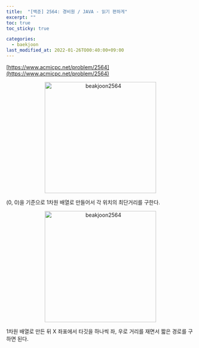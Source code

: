 ```yaml
---
title:  "[백준] 2564: 경비원 / JAVA - 읽기 편하게"
excerpt: ""
toc: true
toc_sticky: true

categories:
  - baekjoon
last_modified_at: 2022-01-26TO00:40:00+09:00
---
```


[https://www.acmicpc.net/problem/2564](https://www.acmicpc.net/problem/2564)

<p align="center">
<img width="298" alt="beakjoon2564" src="https://user-images.githubusercontent.com/58363663/151003741-929c3d8b-4f2d-4462-84a3-ee8c122e9220.png">
</p>

(0, 0)을 기준으로 1차원 배열로 만들어서 각 위치의 최단거리를 구한다.

<p align="center">
<img width="298" alt="beakjoon2564" src="https://user-images.githubusercontent.com/58363663/151003859-202a704f-91cc-422d-8639-831ef45a8108.png">
</p>

1차원 배열로 만든 뒤 X 좌표에서 타깃을 하나씩 좌, 우로 거리를 재면서 짧은 경로를 구하면 된다.

<script src="https://gist.github.com/yhh1056/369e8eddae7472aa40b25e9fa361b78d.js"></script>

<script src="https://gist.github.com/yhh1056/a517393451e129a394b9fb2043f5c29a.js"></script>

<!-- 다라쓰 설치 코드 -->
<div id="darass" 
    data-project-key="CqpU2S8YaJ8DlOp565" 
    data-dark-mode="false"
    data-primary-color="#a7915e"
    data-show-sort-option="true"
    data-allow-social-login="true"
    data-show-logo="true"
    >
    <script type="text/javascript" defer>
        (function () {
        var $document = document;

        var $script = $document.createElement("script");
        $script.src = "https://deploy-script.darass.co.kr/embed.js";
        $script.defer = true;

        $document.head.appendChild($script);
        })();
    </script>
    <noscript>다라쓰 댓글 작성을 위해 JavaScript를 활성화 해주세요</noscript>
</div>
<!-- 다라쓰 설치 코드 끝 -->
